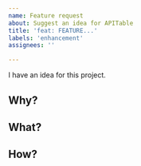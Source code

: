 ```yaml
---
name: Feature request
about: Suggest an idea for APITable
title: 'feat: FEATURE...'
labels: 'enhancement'
assignees: ''

---
```


I have an idea for this project.

## Why? 
<!-- 
> Why we need this feature？
> What is the user story for this feature? 
-->


## What?
<!--
> Can you describe this feature in detail?
> Who can benefit from it? 
-->

## How?
<!-- 
> (Optional)
> Do you have any plans for implementing this feature?
> In how many steps can you implement this feature?
> Can you please provide a TODO list? 
-->